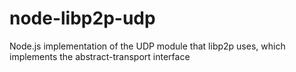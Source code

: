 # node-libp2p-udp
Node.js implementation of the UDP module that libp2p uses, which implements the abstract-transport interface
